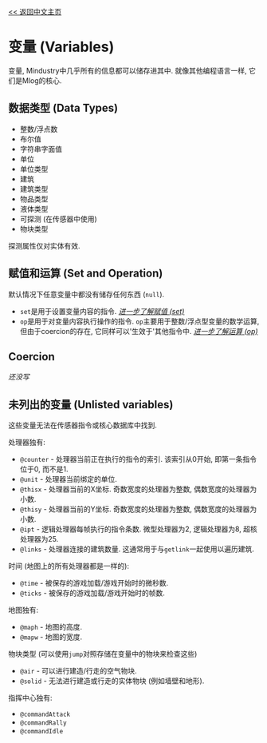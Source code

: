 [<< 返回中文主页](README_CN.md)
#  变量 (Variables)

变量, Mindustry中几乎所有的信息都可以储存进其中.
就像其他编程语言一样, 它们是Mlog的核心.

## 数据类型 (Data Types)

- 整数/浮点数
- 布尔值
- 字符串字面值
- 单位
- 单位类型
- 建筑
- 建筑类型
- 物品类型
- 液体类型
- 可探测 (在传感器中使用)
- 物块类型

探测属性仅对实体有效.

## 赋值和运算 (Set and Operation)

默认情况下任意变量中都没有储存任何东西 (`null`).
- `set`是用于设置变量内容的指令. *[进一步了解赋值 (set)](set_CN.md)*
- `op`是用于对变量内容执行操作的指令. `op`主要用于整数/浮点型变量的数学运算, 但由于coercion的存在, 它同样可以'生效于'其他指令中. *[进一步了解运算 (op)](op_CN.md)*

## Coercion

*还没写*

## 未列出的变量 (Unlisted variables)

这些变量无法在传感器指令或核心数据库中找到.

处理器独有:
- `@counter` - 处理器当前正在执行的指令的索引. 该索引从0开始, 即第一条指令位于0, 而不是1.
- `@unit` - 处理器当前绑定的单位.
- `@thisx` - 处理器当前的X坐标. 奇数宽度的处理器为整数, 偶数宽度的处理器为小数.
- `@thisy` - 处理器当前的Y坐标. 奇数宽度的处理器为整数, 偶数宽度的处理器为小数. 
- `@ipt` - 逻辑处理器每帧执行的指令条数. 微型处理器为2, 逻辑处理器为8, 超核处理器为25.
- `@links` - 处理器连接的建筑数量. 这通常用于与`getlink`一起使用以遍历建筑.

时间 (地图上的所有处理器都是一样的):
- `@time` - 被保存的游戏加载/游戏开始时的微秒数.
- `@ticks` - 被保存的游戏加载/游戏开始时的帧数.

地图独有:
- `@maph` - 地图的高度.
- `@mapw` - 地图的宽度.

物块类型 (可以使用`jump`对照存储在变量中的物块来检查这些)
- `@air` - 可以进行建造/行走的空气物块.
- `@solid` - 无法进行建造或行走的实体物块 (例如墙壁和地形).

指挥中心独有:
- `@commandAttack`
- `@commandRally`
- `@commandIdle`
